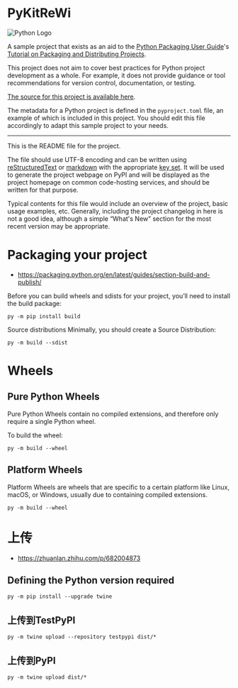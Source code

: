 # PyKitReWi

![Python Logo](https://www.python.org/static/community_logos/python-logo.png "Sample inline image")

A sample project that exists as an aid to the [Python Packaging User
Guide][packaging guide]'s [Tutorial on Packaging and Distributing
Projects][distribution tutorial].

This project does not aim to cover best practices for Python project
development as a whole. For example, it does not provide guidance or tool
recommendations for version control, documentation, or testing.

[The source for this project is available here][src].

The metadata for a Python project is defined in the `pyproject.toml` file,
an example of which is included in this project. You should edit this file
accordingly to adapt this sample project to your needs.

----

This is the README file for the project.

The file should use UTF-8 encoding and can be written using
[reStructuredText][rst] or [markdown][md use] with the appropriate [key set][md
use]. It will be used to generate the project webpage on PyPI and will be
displayed as the project homepage on common code-hosting services, and should be
written for that purpose.

Typical contents for this file would include an overview of the project, basic
usage examples, etc. Generally, including the project changelog in here is not a
good idea, although a simple “What's New” section for the most recent version
may be appropriate.

[packaging guide]: https://packaging.python.org

[distribution tutorial]: https://packaging.python.org/tutorials/packaging-projects/

[src]: https://github.com/pypa/sampleproject

[rst]: http://docutils.sourceforge.net/rst.html

[md]: https://tools.ietf.org/html/rfc7764#section-3.5 "CommonMark variant"

[md use]: https://packaging.python.org/specifications/core-metadata/#description-content-type-optional

# Packaging your project

- https://packaging.python.org/en/latest/guides/section-build-and-publish/

Before you can build wheels and sdists for your project, you’ll need to install the build package:

```shell
py -m pip install build
```

Source distributions
Minimally, you should create a Source Distribution:

```shell
py -m build --sdist
```

# Wheels

## Pure Python Wheels

Pure Python Wheels contain no compiled extensions, and therefore only require a single Python wheel.

To build the wheel:

```shell
py -m build --wheel
```

## Platform Wheels

Platform Wheels are wheels that are specific to a certain platform like Linux, macOS, or Windows, usually due to
containing compiled extensions.

```shell
py -m build --wheel
```

# 上传

- https://zhuanlan.zhihu.com/p/682004873

## Defining the Python version required

```shell
py -m pip install --upgrade twine
```

## 上传到TestPyPI

```shell
py -m twine upload --repository testpypi dist/*
```

## 上传到PyPI

```shell
py -m twine upload dist/*
```
